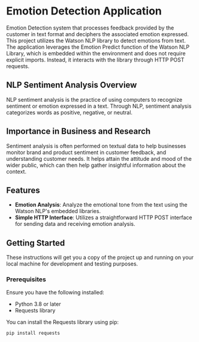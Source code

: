 # Emotion Detection Application

Emotion Detection system that processes feedback provided by the customer in text format and deciphers the associated emotion expressed. This project utilizes the Watson NLP library to detect emotions from text. The application leverages the Emotion Predict function of the Watson NLP Library, which is embedded within the environment and does not require explicit imports. Instead, it interacts with the library through HTTP POST requests.

## NLP Sentiment Analysis Overview

NLP sentiment analysis is the practice of using computers to recognize sentiment or emotion expressed in a text. Through NLP, sentiment analysis categorizes words as positive, negative, or neutral.

## Importance in Business and Research

Sentiment analysis is often performed on textual data to help businesses monitor brand and product sentiment in customer feedback, and understanding customer needs. It helps attain the attitude and mood of the wider public, which can then help gather insightful information about the context.

## Features

- **Emotion Analysis**: Analyze the emotional tone from the text using the Watson NLP's embedded libraries.
- **Simple HTTP Interface**: Utilizes a straightforward HTTP POST interface for sending data and receiving emotion analysis.

## Getting Started

These instructions will get you a copy of the project up and running on your local machine for development and testing purposes.

### Prerequisites

Ensure you have the following installed:
- Python 3.8 or later
- Requests library

You can install the Requests library using pip:
```bash
pip install requests

